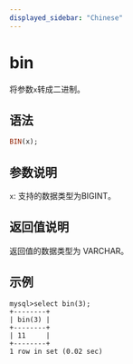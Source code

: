 ```yaml
---
displayed_sidebar: "Chinese"
---
```


# bin



将参数`x`转成二进制。

## 语法

```Haskell
BIN(x);
```

## 参数说明

`x`: 支持的数据类型为BIGINT。

## 返回值说明

返回值的数据类型为 VARCHAR。

## 示例

```Plain Text
mysql>select bin(3);
+--------+
| bin(3) |
+--------+
| 11     |
+--------+
1 row in set (0.02 sec)
```
